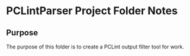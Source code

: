 # PCLintParser Project Folder Notes

## Purpose

The purpose of this folder is to create a PCLint output filter tool for work.

